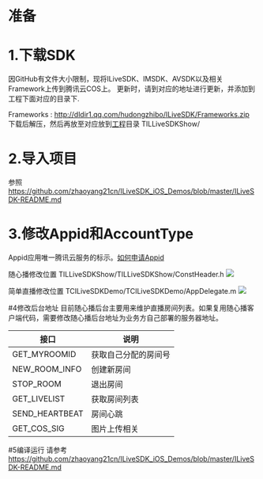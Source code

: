 # 准备

# 1.下载SDK

因GitHub有文件大小限制，现将ILiveSDK、IMSDK、AVSDK以及相关Framework上传到腾讯云COS上。 更新时，请到对应的地址进行更新，并添加到工程下面对应的目录下.

Frameworks : http://dldir1.qq.com/hudongzhibo/ILiveSDK/Frameworks.zip 下载后解压，然后再放至对应放到[工程](https://github.com/zhaoyang21cn/ILiveSDK_iOS_Demos)目录 TILLiveSDKShow/


# 2.导入项目
参照 https://github.com/zhaoyang21cn/ILiveSDK_iOS_Demos/blob/master/ILiveSDK-README.md


# 3.修改Appid和AccountType
Appid应用唯一腾讯云服务的标示。[如何申请Appid](https://www.qcloud.com/doc/product/268/4899)

随心播修改位置
TILLiveSDKShow/TILLiveSDKShow/ConstHeader.h
![](http://img.blog.csdn.net/20161116193820944)

简单直播修改位置
TCILiveSDKDemo/TCILiveSDKDemo/AppDelegate.m
![](http://img.blog.csdn.net/20161116194345186)

#4修改后台地址
目前随心播后台主要用来维护直播房间列表。如果复用随心播客户端代码，需要修改随心播后台地址为业务方自己部署的服务器地址。 <br />     

| 接口| 说明 |
|---------|---------|
| GET_MYROOMID | 获取自己分配的房间号 |
| NEW_ROOM_INFO | 创建新房间 |
| STOP_ROOM | 退出房间 |
| GET_LIVELIST | 获取房间列表 |
| SEND_HEARTBEAT | 房间心跳 |
| GET_COS_SIG | 图片上传相关 |


#5编译运行
请参考  https://github.com/zhaoyang21cn/ILiveSDK_iOS_Demos/blob/master/ILiveSDK-README.md
